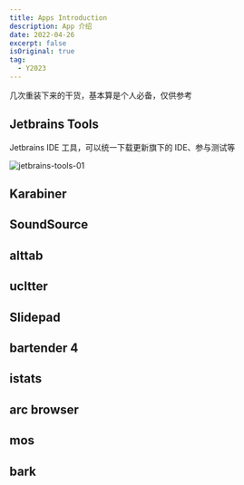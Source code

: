 ```yaml
---
title: Apps Introduction
description: App 介绍
date: 2022-04-26
excerpt: false
isOriginal: true
tag:
  - Y2023
---
```


几次重装下来的干货，基本算是个人必备，仅供参考

## Jetbrains Tools

Jetbrains IDE 工具，可以统一下载更新旗下的 IDE、参与测试等

![jetbrains-tools-01](https://cdn.alomerry.com/blog/img/in-post/2022-06-01/app-intro-jetbrains-tools-01.jpg)

## Karabiner

## SoundSource

## alttab

## ucltter

## Slidepad

## bartender 4

## istats

## arc browser

## mos

## bark